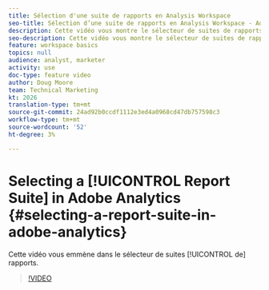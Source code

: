```yaml
---
title: Sélection d'une suite de rapports en Analysis Workspace
seo-title: Sélection d’une suite de rapports en Analysis Workspace - Adobe Analytics
description: Cette vidéo vous montre le sélecteur de suites de rapports.
seo-description: Cette vidéo vous montre le sélecteur de suites de rapports. - Adobe Analytics
feature: workspace basics
topics: null
audience: analyst, marketer
activity: use
doc-type: feature video
author: Doug Moore
team: Technical Marketing
kt: 2026
translation-type: tm+mt
source-git-commit: 24ad92b0ccdf1112e3ed4a0968cd47db757598c3
workflow-type: tm+mt
source-wordcount: '52'
ht-degree: 3%

---
```



# Selecting a [!UICONTROL Report Suite] in Adobe Analytics {#selecting-a-report-suite-in-adobe-analytics}

Cette vidéo vous emmène dans le sélecteur de suites [!UICONTROL de] rapports.

>[!VIDEO](https://video.tv.adobe.com/v/23967/?quality=12)

